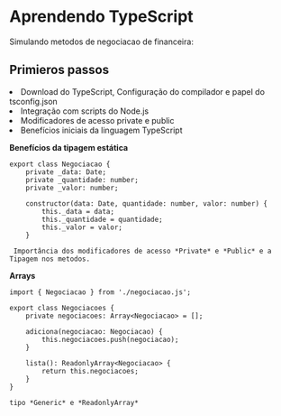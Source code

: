 # Aprendendo TypeScript

Simulando metodos de negociacao de financeira: 

## Primieros passos

<li>Download do TypeScript, Configuração do compilador e papel do tsconfig.json
<li>Integração com scripts do Node.js
<li>Modificadores de acesso private e public
<li>Benefícios iniciais da linguagem TypeScript


**Benefícios da tipagem estática**
```
export class Negociacao {
    private _data: Date;
    private _quantidade: number;
    private _valor: number;

    constructor(data: Date, quantidade: number, valor: number) {
        this._data = data;
        this._quantidade = quantidade;
        this._valor = valor;
    }
    
 Importância dos modificadores de acesso *Private* e *Public* e a Tipagem nos metodos.
```

**Arrays** 
```
import { Negociacao } from './negociacao.js';

export class Negociacoes {
    private negociacoes: Array<Negociacao> = [];

    adiciona(negociacao: Negociacao) {
        this.negociacoes.push(negociacao);
    }

    lista(): ReadonlyArray<Negociacao> {
        return this.negociacoes;
    }
}

tipo *Generic* e *ReadonlyArray*

```
